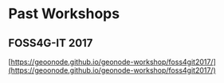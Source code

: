 # Past Workshops

## FOSS4G-IT 2017

[https://geoonode.github.io/geonode-workshop/foss4git2017/](https://geoonode.github.io/geonode-workshop/foss4git2017/)

